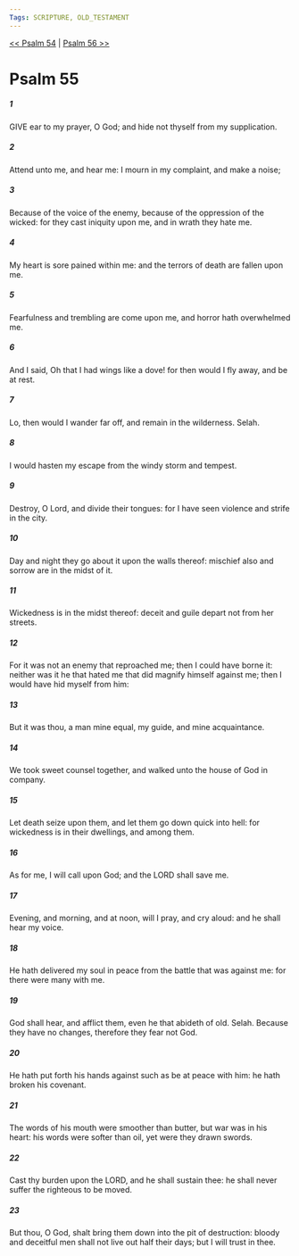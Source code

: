 ```yaml
---
Tags: SCRIPTURE, OLD_TESTAMENT
---
```


[<< Psalm 54](OLD_TESTAMENT/19_Psalms/Psalm_54.md) | [Psalm 56 >>](OLD_TESTAMENT/19_Psalms/Psalm_56.md)

# Psalm 55

##### 1

GIVE ear to my prayer, O God; and hide not thyself from my supplication.

##### 2

Attend unto me, and hear me: I mourn in my complaint, and make a noise;

##### 3

Because of the voice of the enemy, because of the oppression of the wicked: for they cast iniquity upon me, and in wrath they hate me.

##### 4

My heart is sore pained within me: and the terrors of death are fallen upon me.

##### 5

Fearfulness and trembling are come upon me, and horror hath overwhelmed me.

##### 6

And I said, Oh that I had wings like a dove! for then would I fly away, and be at rest.

##### 7

Lo, then would I wander far off, and remain in the wilderness. Selah.

##### 8

I would hasten my escape from the windy storm and tempest.

##### 9

Destroy, O Lord, and divide their tongues: for I have seen violence and strife in the city.

##### 10

Day and night they go about it upon the walls thereof: mischief also and sorrow are in the midst of it.

##### 11

Wickedness is in the midst thereof: deceit and guile depart not from her streets.

##### 12

For it was not an enemy that reproached me; then I could have borne it: neither was it he that hated me that did magnify himself against me; then I would have hid myself from him:

##### 13

But it was thou, a man mine equal, my guide, and mine acquaintance.

##### 14

We took sweet counsel together, and walked unto the house of God in company.

##### 15

Let death seize upon them, and let them go down quick into hell: for wickedness is in their dwellings, and among them.

##### 16

As for me, I will call upon God; and the LORD shall save me.

##### 17

Evening, and morning, and at noon, will I pray, and cry aloud: and he shall hear my voice.

##### 18

He hath delivered my soul in peace from the battle that was against me: for there were many with me.

##### 19

God shall hear, and afflict them, even he that abideth of old. Selah. Because they have no changes, therefore they fear not God.

##### 20

He hath put forth his hands against such as be at peace with him: he hath broken his covenant.

##### 21

The words of his mouth were smoother than butter, but war was in his heart: his words were softer than oil, yet were they drawn swords.

##### 22

Cast thy burden upon the LORD, and he shall sustain thee: he shall never suffer the righteous to be moved.

##### 23

But thou, O God, shalt bring them down into the pit of destruction: bloody and deceitful men shall not live out half their days; but I will trust in thee.
